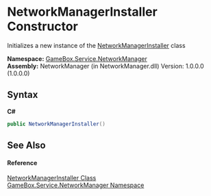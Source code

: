 # NetworkManagerInstaller Constructor 
 

Initializes a new instance of the <a href="7998c148-fd4c-ef87-07d4-69cbd6320a3d">NetworkManagerInstaller</a> class

**Namespace:**&nbsp;<a href="e92cd5f6-6868-30a4-62ef-776833ad32a3">GameBox.Service.NetworkManager</a><br />**Assembly:**&nbsp;NetworkManager (in NetworkManager.dll) Version: 1.0.0.0 (1.0.0.0)

## Syntax

**C#**<br />
``` C#
public NetworkManagerInstaller()
```


## See Also


#### Reference
<a href="7998c148-fd4c-ef87-07d4-69cbd6320a3d">NetworkManagerInstaller Class</a><br /><a href="e92cd5f6-6868-30a4-62ef-776833ad32a3">GameBox.Service.NetworkManager Namespace</a><br />